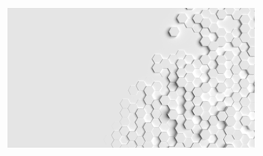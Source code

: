 ![Rainer Hahnekamp](https://github.com/rainerhahnekamp/rainerhahnekamp/blob/03a93195a26b00e1592834f90950960e575d9066/grid-3227459-orig.jpg)

